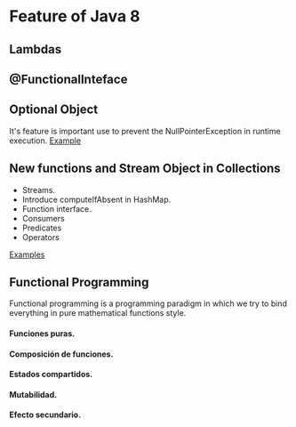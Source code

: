 # Feature of Java 8

## Lambdas

## @FunctionalInteface

## Optional Object
It's feature is important use to prevent the NullPointerException in runtime execution. 
[Example](src/main/java/com/java8/app/optional/JavaOptional.java)

## New functions and Stream Object in Collections

- Streams. 
- Introduce computeIfAbsent in HashMap.  
- Function interface. 
- Consumers
- Predicates
- Operators

[Examples](src/main/java/com/java8/app/optional/JavaOptional.java)

## Functional Programming
Functional programming is a programming paradigm in which we try to bind everything in pure mathematical functions style.

#### Funciones puras.

#### Composición de funciones.

#### Estados compartidos.

#### Mutabilidad.

#### Efecto secundario.    
    
    
    



